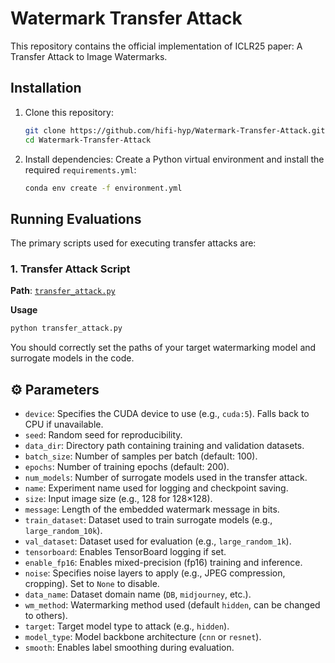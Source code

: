 # Watermark Transfer Attack

This repository contains the official implementation of ICLR25 paper: A Transfer Attack to Image Watermarks. 

## Installation
1. Clone this repository:
   ```bash
   git clone https://github.com/hifi-hyp/Watermark-Transfer-Attack.git
   cd Watermark-Transfer-Attack
   ```

2. Install dependencies:
   Create a Python virtual environment and install the required `requirements.yml`:
   ```bash
   conda env create -f environment.yml
   ```

## Running Evaluations

The primary scripts used for executing transfer attacks are:

### 1. Transfer Attack Script
**Path**: [`transfer_attack.py`](transfer_attack.py)

**Usage**
```bash
python transfer_attack.py
```
You should correctly set the paths of your target watermarking model and surrogate models in the code.
## ⚙️ Parameters

* `device`: Specifies the CUDA device to use (e.g., `cuda:5`). Falls back to CPU if unavailable.  
* `seed`: Random seed for reproducibility.  
* `data_dir`: Directory path containing training and validation datasets.  
* `batch_size`: Number of samples per batch (default: 100).  
* `epochs`: Number of training epochs (default: 200).  
* `num_models`: Number of surrogate models used in the transfer attack.  
* `name`: Experiment name used for logging and checkpoint saving.  
* `size`: Input image size (e.g., 128 for 128×128).  
* `message`: Length of the embedded watermark message in bits.  
* `train_dataset`: Dataset used to train surrogate models (e.g., `large_random_10k`).  
* `val_dataset`: Dataset used for evaluation (e.g., `large_random_1k`).  
* `tensorboard`: Enables TensorBoard logging if set.  
* `enable_fp16`: Enables mixed-precision (fp16) training and inference.  
* `noise`: Specifies noise layers to apply (e.g., JPEG compression, cropping). Set to `None` to disable.   
* `data_name`: Dataset domain name (`DB`, `midjourney`, etc.).  
* `wm_method`: Watermarking method used (default `hidden`, can be changed to others).  
* `target`: Target model type to attack (e.g., `hidden`).  
* `model_type`: Model backbone architecture (`cnn` or `resnet`).  
* `smooth`: Enables label smoothing during evaluation.

